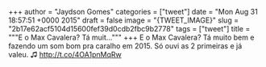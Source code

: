 
+++
author = "Jaydson Gomes"
categories = ["tweet"]
date = "Mon Aug 31 18:57:51 +0000 2015"
draft = false
image = "{TWEET_IMAGE}"
slug = "2b17e62acf5104d15600fef39d0cdb2fbc9b2778"
tags = ["tweet"]
title = """E o Max Cavalera? Tá muit..."""
+++
E o Max Cavalera? Tá muito bem e fazendo um som bom pra caralho em 2015. Só ouvi as 2 primeiras e já valeu. ♫ http://t.co/4OA1pnMqRw
